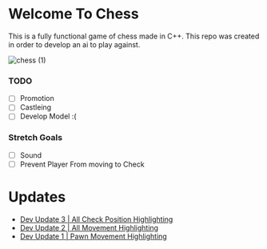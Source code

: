 # Welcome To Chess

This is a fully functional game of chess made in C++. 
This repo was created in order to develop an ai to play against.

![chess (1)](https://github.com/user-attachments/assets/f9365778-3aeb-4bc6-a3bc-dd093b9e8c62)

### TODO
- [ ] Promotion
- [ ] Castleing 
- [ ] Develop Model :( 

### Stretch Goals
- [ ] Sound 
- [ ] Prevent Player From moving to Check

# Updates

- [Dev Update 3 | All Check Position Highlighting](https://youtu.be/nfQ-KtzEYcs)
- [Dev Update 2 | All Movement Highlighting](https://www.youtube.com/watch?v=bu_7qbDPJCI)
- [Dev Update 1 | Pawn Movement Highlighting](https://youtu.be/4nSsConUNIU?si=mjSMqX2aZBMM_NnA)


